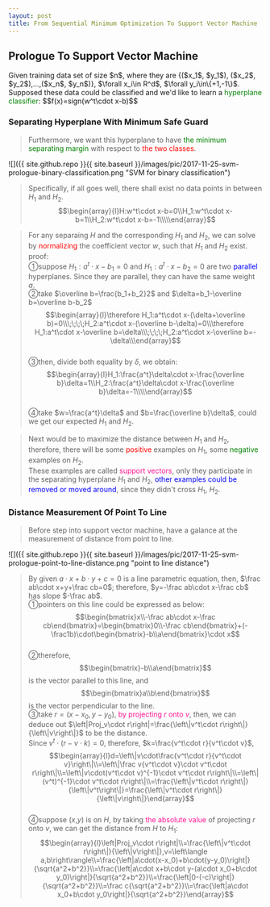 ```yaml
---
layout: post
title: From Sequential Minimum Optimization To Support Vector Machine
---
```


## Prologue To Support Vector Machine
<p class="message">
Given training data set of size $n$, where they are {($x_1$, $y_1$), ($x_2$, $y_2$),...,($x_n$, $y_n$)}, $\forall x_i\in R^d$, $\forall y_i\in\{+1,-1\}$.  
Supposed these data could be classified and we'd like to learn a <font color="green">hyperplane classifier</font>:  
$$f(x)=sign(w^t\cdot x-b)$$
</p>

### Separating Hyperplane With Minimum Safe Guard
>Furthermore, we want this hyperplane to have <font color="green">the minimum separating margin</font> with respect to <font color="red">the two classes</font>.

![]({{ site.github.repo }}{{ site.baseurl }}/images/pic/2017-11-25-svm-prologue-binary-classification.png "SVM for binary classification")

>Specifically, if all goes well, there shall exist no data points in between $H_1$ and $H_2$.  
$$\begin{array}{l}H:w^t\cdot x-b=0\\H_1:w^t\cdot x-b=1\\H_2:w^t\cdot x-b=-1\\\\\end{array}$$

>For any separaing $H$ and the corresponding $H_1$ and $H_2$, we can solve by <font color="red">normalizing</font> the coefficient vector $w$, such that $H_1$ and $H_2$ exist.  
>proof:  
>&#10112;suppose $H_1:a^t\cdot x-b_1=0$ and $H_1:a^t\cdot x-b_2=0$ are two <font color="blue">parallel</font> hyperplanes.  Since they are parallel, they can have the same weight $a$.  
>&#10113;take $\overline b=\frac{b_1+b_2}2$ and $\delta=b_1-\overline b=\overline b-b_2$  
$$\begin{array}{l}\therefore H_1:a^t\cdot x-(\delta+\overline b)=0\\\;\;\;\;H_2:a^t\cdot x-(\overline b-\delta)=0\\\therefore H_1:a^t\cdot x-\overline b=\delta\\\;\;\;\;H_2:a^t\cdot x-\overline b=-\delta\\\end{array}$$  
>&#10114;then, divide both equality by $\delta$, we obtain:  
$$\begin{array}{l}H_1:\frac{a^t}\delta\cdot x-\frac{\overline b}\delta=1\\H_2:\frac{a^t}\delta\cdot x-\frac{\overline b}\delta=-1\\\\\end{array}$$  
>&#10115;take $w=\frac{a^t}\delta$ and $b=\frac{\overline b}\delta$, could we get our expected $H_1$ and $H_2$.

>Next would be to maximize the distance between $H_1$ and $H_2$, therefore, there will be some <font color="red">positive</font> examples on $H_1$, some <font color="green">negative</font> examples on $H_2$.  
>These examples are called <font color="deeppink">support vectors</font>, only they participate in the separating hyperplane $H_1$ and $H_2$, <font color="#0000FA">other examples could be removed or moved around</font>, since they didn't cross $H_1$, $H_2$.  

### Distance Measurement Of Point To Line
>Before step into support vector machine, have a galance at the measurement of distance from point to line.  

![]({{ site.github.repo }}{{ site.baseurl }}/images/pic/2017-11-25-svm-prologue-point-to-line-distance.png "point to line distance")

>By given $a\cdot x+b\cdot y+c=0$ is a line parametric equation, then, $\frac ab\cdot x+y+\frac cb=0$; therefore, $y=-\frac ab\cdot x-\frac cb$ has slope $-\frac ab$.  
>&#10112;pointers on this line could be expressed as below:  
$$\begin{bmatrix}x\\-\frac ab\cdot x-\frac cb\end{bmatrix}=\begin{bmatrix}0\\-\frac cb\end{bmatrix}+(-\frac1b)\cdot\begin{bmatrix}-b\\a\end{bmatrix}\cdot x$$  
>&#10113;therefore, $$\begin{bmatrix}-b\\a\end{bmatrix}$$ is the vector parallel to this line, and $$\begin{bmatrix}a\\b\end{bmatrix}$$ is the vector perpendicular to the line.  
>&#10114;take $r=(x-x_0,y-y_0)$, <font color="deeppink">by projecting $r$ onto $v$</font>, then, we can deduce out $\left|Proj_v\cdot r\right|=\frac{\left\|v^t\cdot r\right\|}{\left\|v\right\|}$ to be the distance.  
>Since $v^t\cdot(r-v\cdot k)=0$, therefore, $k=\frac{v^t\cdot r}{v^t\cdot v}$,  
$$\begin{array}{l}d=\left\|v\cdot\frac{v^t\cdot r}{v^t\cdot v}\right\|\\=\left\|\frac v{v^t\cdot v}\cdot v^t\cdot r\right\|\\=\left\|v\cdot(v^t\cdot v)^{-1}\cdot v^t\cdot r\right\|\\=\left\|(v^t)^{-1}\cdot v^t\cdot r\right\|\\=\frac{\left\|v^t\cdot r\right\|}{\left\|v^t\right\|}=\frac{\left\|v^t\cdot r\right\|}{\left\|v\right\|}\end{array}$$  
>&#10115;suppose ($x$,$y$) is on $H$, by taking <font color="deeppink">the absolute value</font> of projecting $r$ onto $v$, we can get the distance from $H$ to $H_1$:  
$$\begin{array}{l}\left|Proj_v\cdot r\right|\\=\frac{\left\|v^t\cdot r\right\|}{\left\|v\right\|},v=\left\langle a,b\right\rangle\\=\frac{\left|a\cdot(x-x_0)+b\cdot(y-y_0)\right|}{\sqrt{a^2+b^2}}\\=\frac{\left|a\cdot x+b\cdot y-(a\cdot x_0+b\cdot y_0)\right|}{\sqrt{a^2+b^2}}\\=\frac{\left|0-(-c)\right|}{\sqrt{a^2+b^2}}\\=\frac c{\sqrt{a^2+b^2}}\\=\frac{\left|a\cdot x_0+b\cdot y_0\right|}{\sqrt{a^2+b^2}}\end{array}$$  
